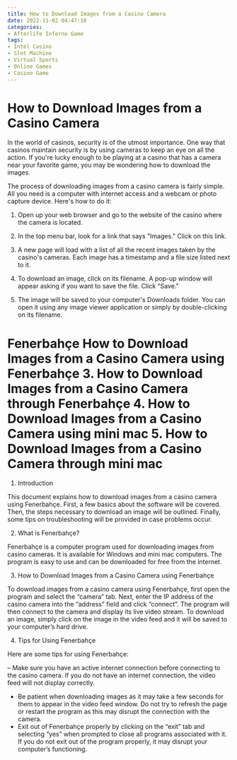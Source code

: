 ```yaml
---
title: How to Download Images from a Casino Camera
date: 2022-11-02 04:47:10
categories:
- Afterlife Inferno Game
tags:
- Intel Casino
- Slot Machine
- Virtual Sports
- Online Games
- Casino Game
---
```



#  How to Download Images from a Casino Camera

In the world of casinos, security is of the utmost importance. One way that casinos maintain security is by using cameras to keep an eye on all the action. If you're lucky enough to be playing at a casino that has a camera near your favorite game, you may be wondering how to download the images.

The process of downloading images from a casino camera is fairly simple. All you need is a computer with internet access and a webcam or photo capture device. Here's how to do it:

1. Open up your web browser and go to the website of the casino where the camera is located.

2. In the top menu bar, look for a link that says "Images." Click on this link.

3. A new page will load with a list of all the recent images taken by the casino's cameras. Each image has a timestamp and a file size listed next to it.

4. To download an image, click on its filename. A pop-up window will appear asking if you want to save the file. Click "Save."

5. The image will be saved to your computer's Downloads folder. You can open it using any image viewer application or simply by double-clicking on its filename.

# Fenerbahçe  How to Download Images from a Casino Camera using Fenerbahçe 3. How to Download Images from a Casino Camera through Fenerbahçe 4. How to Download Images from a Casino Camera using mini mac 5. How to Download Images from a Casino Camera through mini mac

1. Introduction

This document explains how to download images from a casino camera using Fenerbahçe. First, a few basics about the software will be covered. Then, the steps necessary to download an image will be outlined. Finally, some tips on troubleshooting will be provided in case problems occur.

2. What is Fenerbahçe?

Fenerbahçe is a computer program used for downloading images from casino cameras. It is available for Windows and mini mac computers. The program is easy to use and can be downloaded for free from the internet.

3. How to Download Images from a Casino Camera using Fenerbahçe

To download images from a casino camera using Fenerbahçe, first open the program and select the “camera” tab. Next, enter the IP address of the casino camera into the “address” field and click “connect”. The program will then connect to the camera and display its live video stream. To download an image, simply click on the image in the video feed and it will be saved to your computer’s hard drive.

4. Tips for Using Fenerbahçe

Here are some tips for using Fenerbahçe:

– Make sure you have an active internet connection before connecting to the casino camera. If you do not have an internet connection, the video feed will not display correctly.
- Be patient when downloading images as it may take a few seconds for them to appear in the video feed window. Do not try to refresh the page or restart the program as this may disrupt the connection with the camera.
- Exit out of Fenerbahçe properly by clicking on the “exit” tab and selecting “yes” when prompted to close all programs associated with it. If you do not exit out of the program properly, it may disrupt your computer’s functioning.